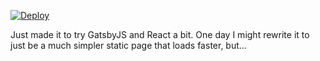 
[![Deploy](https://github.com/guille/webpage-dev/actions/workflows/deploy.yml/badge.svg?branch=master)](https://github.com/guille/webpage-dev/actions/workflows/deploy.yml)

Just made it to try GatsbyJS and React a bit. One day I might rewrite it to just be a much simpler static page that loads faster, but...
